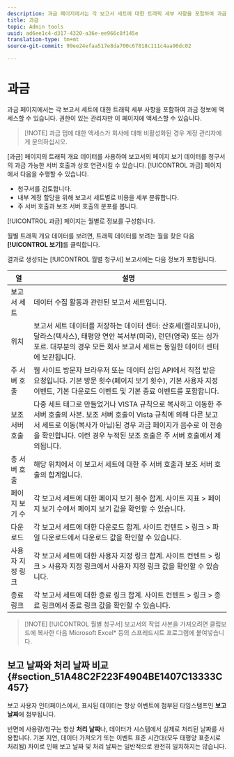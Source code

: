 ```yaml
---
description: 과금 페이지에서는 각 보고서 세트에 대한 트래픽 세부 사항을 포함하여 과금 정보에 액세스할 수 있습니다. 권한이 있는 관리자만 이 페이지에 액세스할 수 있습니다.
title: 과금
topic: Admin tools
uuid: ad6ee1c4-d317-4320-a36e-ee966c8f145e
translation-type: tm+mt
source-git-commit: 99ee24efaa517e8da700c67818c111c4aa90dc02

---
```



# 과금

과금 페이지에서는 각 보고서 세트에 대한 트래픽 세부 사항을 포함하여 과금 정보에 액세스할 수 있습니다. 권한이 있는 관리자만 이 페이지에 액세스할 수 있습니다.

> [!NOTE] 과금 탭에 대한 액세스가 회사에 대해 비활성화된 경우 계정 관리자에게 문의하십시오.

[과금] 페이지의 트래픽 개요 데이터를 사용하여 보고서의 페이지 보기 데이터를 청구서의 과금 가능한 서버 호출과 상호 연관시킬 수 있습니다. [!UICONTROL 과금] 페이지에서 다음을 수행할 수 있습니다.

* 청구서를 검토합니다.
* 내부 계정 할당을 위해 보고서 세트별로 비용을 세부 분류합니다.
* 주 서버 호출과 보조 서버 호출의 분포를 봅니다.

[!UICONTROL 과금] 페이지는 월별로 정보를 구성합니다.

월별 트래픽 개요 데이터를 보려면, 트래픽 데이터를 보려는 월을 찾은 다음 **[!UICONTROL 보기]**&#x200B;를 클릭합니다.

결과로 생성되는 [!UICONTROL 월별 청구서] 보고서에는 다음 정보가 포함됩니다.

| 열 | 설명 |
|--- |--- |
| 보고서 세트 | 데이터 수집 활동과 관련된 보고서 세트입니다. |
| 위치 | 보고서 세트 데이터를 저장하는 데이터 센터: 산호세(캘리포니아), 달라스(텍사스), 태평양 연안 북서부(미국), 런던(영국) 또는 싱가포르. 대부분의 경우 모든 회사 보고서 세트는 동일한 데이터 센터에 보관됩니다. |
| 주 서버 호출 | 웹 사이트 방문자 브라우저 또는 데이터 삽입 API에서 직접 받은 요청입니다. 기본 방문 횟수(페이지 보기 횟수), 기본 사용자 지정 이벤트, 기본 다운로드 이벤트 및 기본 종료 이벤트를 포함합니다. |
| 보조 서버 호출 | 다중 세트 태그로 만들었거나 VISTA 규칙으로 복사하고 이동한 주 서버 호출의 사본.  보조 서버 호출이 Vista 규칙에 의해 다른 보고서 세트로 이동(복사가 아님)된 경우 과금 페이지가 음수로 이 전송을 확인합니다. 이런 경우 누적된 보조 호출은 주 서버 호출에서 제외됩니다. |
| 총 서버 호출 | 해당 위치에서 이 보고서 세트에 대한 주 서버 호출과 보조 서버 호출의 합계입니다. |
| 페이지 보기 수 | 각 보고서 세트에 대한 페이지 보기 횟수 합계. 사이트 지표 &gt; 페이지 보기 수에서 페이지 보기 값을 확인할 수 있습니다. |
| 다운로드 | 각 보고서 세트에 대한 다운로드 합계. 사이트 컨텐트 &gt; 링크 &gt; 파일 다운로드에서 다운로드 값을 확인할 수 있습니다. |
| 사용자 지정 링크 | 각 보고서 세트에 대한 사용자 지정 링크 합계. 사이트 컨텐트 &gt; 링크 &gt; 사용자 지정 링크에서 사용자 지정 링크 값을 확인할 수 있습니다. |
| 종료 링크  | 각 보고서 세트에 대한 종료 링크 합계. 사이트 컨텐트 &gt; 링크 &gt; 종료 링크에서 종료 링크 값을 확인할 수 있습니다. |

> [!NOTE] [!UICONTROL 월별 청구서] 보고서의 작업 사본을 가져오려면 클립보드에 복사한 다음 Microsoft Excel* 등의 스프레드시트 프로그램에 붙여넣습니다.

## 보고 날짜와 처리 날짜 비교 {#section_51A48C2F223F4904BE1407C13333C457}

보고 사용자 인터페이스에서, 표시된 데이터는 항상 이벤트에 첨부된 타임스탬프인 **보고 날짜**&#x200B;에 첨부됩니다.

반면에 사용량/청구는 항상 **처리 날짜**&#x200B;나, 데이터가 시스템에서 실제로 처리된 날짜를 사용합니다. 기본 지연, 데이터 가져오기 또는 이벤트 표준 시간대(모두 태평양 표준시로 처리됨) 차이로 인해 보고 날짜 및 처리 날짜는 일반적으로 완전히 일치하지는 않습니다.
